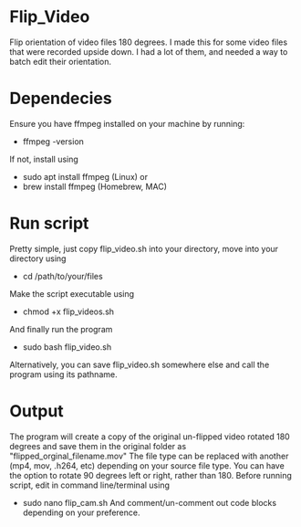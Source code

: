 # Flip_Video
Flip orientation of video files 180 degrees. I made this for some video files that were recorded upside down. I had a lot of them, and needed a way to batch edit their orientation.

# Dependecies
Ensure you have ffmpeg installed on your machine by running:

- ffmpeg -version

If not, install using

- sudo apt install ffmpeg (Linux) or
- brew install ffmpeg (Homebrew, MAC)

# Run script

Pretty simple, just copy flip_video.sh into your directory, move into your directory using 
- cd /path/to/your/files

Make the script executable using
- chmod +x flip_videos.sh

And finally run the program
- sudo bash flip_video.sh

Alternatively, you can save flip_video.sh somewhere else and call the program using its pathname.

# Output
The program will create a copy of the original un-flipped video rotated 180 degrees and save them in the original folder as "flipped_orginal_filename.mov"
The file type can be replaced with another (mp4, mov, .h264, etc) depending on your source file type.
You can have the option to rotate 90 degrees left or right, rather than 180. Before running script, edit in command line/terminal using
- sudo nano flip_cam.sh
And comment/un-comment out code blocks depending on your preference.
